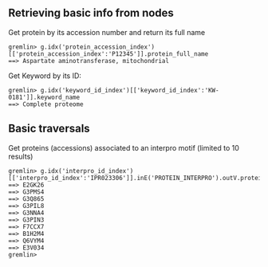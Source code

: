 ## Retrieving basic info from nodes

Get protein by its accession number and return its full name

```	
gremlin> g.idx('protein_accession_index')[['protein_accession_index':'P12345']].protein_full_name
==> Aspartate aminotransferase, mitochondrial
```

Get Keyword by its ID:

```
gremlin> g.idx('keyword_id_index')[['keyword_id_index':'KW-0181']].keyword_name
==> Complete proteome
```

## Basic traversals

Get proteins (accessions) associated to an interpro motif (limited to 10 results)

```	
gremlin> g.idx('interpro_id_index')[['interpro_id_index':'IPR023306']].inE('PROTEIN_INTERPRO').outV.protein_accession[0..9]
==> E2GK26
==> G3PMS4
==> G3Q865
==> G3PIL8
==> G3NNA4
==> G3PIN3
==> F7CCX7
==> B1H2M4
==> Q6VYM4
==> E3V034
gremlin> 
```

